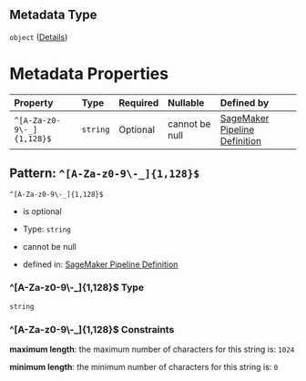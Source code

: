## Metadata Type

`object` ([Details](pipeline-definition-properties-metadata.md))

# Metadata Properties

| Property                  | Type     | Required | Nullable       | Defined by                                                                                                                                                                                                                                                                         |
| :------------------------ | :------- | :------- | :------------- | :--------------------------------------------------------------------------------------------------------------------------------------------------------------------------------------------------------------------------------------------------------------------------------- |
| `^[A-Za-z0-9\-_]{1,128}$` | `string` | Optional | cannot be null | [SageMaker Pipeline Definition](pipeline-definition-properties-metadata-patternproperties-a-za-z0-9-_1128.md "https://github.com/jerrypeng7773/sagemaker-model-building-pipeline-definition-JSON-schema/schema/#/properties/Metadata/patternProperties/^\[A-Za-z0-9\\-_]{1,128}$") |

## Pattern: `^[A-Za-z0-9\-_]{1,128}$`



`^[A-Za-z0-9\-_]{1,128}$`

*   is optional

*   Type: `string`

*   cannot be null

*   defined in: [SageMaker Pipeline Definition](pipeline-definition-properties-metadata-patternproperties-a-za-z0-9-_1128.md "https://github.com/jerrypeng7773/sagemaker-model-building-pipeline-definition-JSON-schema/schema/#/properties/Metadata/patternProperties/^\[A-Za-z0-9\\-_]{1,128}$")

### ^\[A-Za-z0-9\\-\_]{1,128}$ Type

`string`

### ^\[A-Za-z0-9\\-\_]{1,128}$ Constraints

**maximum length**: the maximum number of characters for this string is: `1024`

**minimum length**: the minimum number of characters for this string is: `0`
